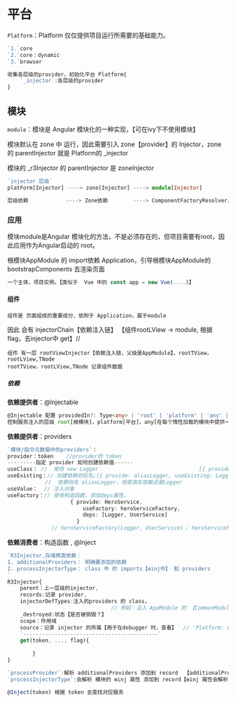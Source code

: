 # 平台

`Platform`：Platform 仅仅提供项目运行所需要的基础能力。

```typescript
`1.`core
`2.`core：dynamic
`3.`browser

收集各层级的provider，初始化平台 Platform{
    `_injector`:各层级的provider
}
```

## 模块

`module`：模块是 Angular 模块化的一种实现，【可在ivy下不使用模块】

模块默认在 zone 中 运行，因此需要引入 zone【provider】的 Injector，zone 的 parentInjector 就是 Platform的 _injector

模块的 _r3Injector 的 parentInjector  是  zoneInjector

```typescript
`injector 层级`
platForm[Injector] ----> zone[Injector] ----> module[Injector]

层级依赖            ----> Zone依赖        ----> ComponentFactoryResolver，NgModuleRef
```

### 应用

模块module是Angular 模块化的方法，不是必须存在的，但项目需要有root，因此应用作为Angular启动的 root。 

根模块AppModule 的 import依赖  Application，引导根模块AppModule的 bootstrapComponents 去渲染页面 

```typescript
一个主体，项目实例。【类似于  Vue 中的 const app = new Vue(....)】
```

#### 组件

`组件是 页面组成的重要成分，依附于 Application，属于module`

因此 会有 injectorChain【依赖注入链】 【组件rootLView -> module, 根据flag，去injector中 get】// 

```
组件 有一层 rootViewInjector【依赖注入链，父级是AppModule】，rootTView，rootLView,TNode
rootTView，rootLView,TNode 记录组件数据
```



##### 依赖

**依赖提供者**：@Injectable  

```typescript
@Injectable 配置 providedIn?: Type<any> | 'root' | 'platform' | 'any' | null
控制服务注入的层级 root[根模块]，platform[平台]，any[在每个惰性加载的模块中提供一个唯一的实例，而所有急性加载的模块共享一个实例]
```

**依赖提供者**：providers

```typescript
`模块/指令元数据中的providers`：
provider：token    //provider的 token
---------指定 provider 如何创建依赖值------
useClass： //  使用 new Logger                                [{ provide: Logger, useClass: Logger }]
useExisting：// 创建依赖的别名;[{ provide: aliasLogger, useExisting: Logger }]，
            //  依赖别名 aliasLogger，但是真实依赖还是Logger
useValue：  // 注入对象
useFactory：// 使用构造函数，添加deps属性，
					{ provide: HeroService,
                        useFactory: heroServiceFactory,
                        deps: [Logger, UserService]
                      }
              // heroServiceFactory(Logger, UserService)； heroServiceFactory 依赖deps，构造时注入deps


```

**依赖消费者**：构造函数 , @Inject

```typescript
`R3Injector,存储两类依赖：
1. additionalProviders： 明确要添加的依赖
2. processInjectorType： class 中 的 imports【ɵinj中】 和 providers
`
R3Injector{
	parent：上一层级的injector,
	records:记录 provider,
    injectorDefTypes:注入的providers 的 class，  
                                 // 例如：注入 AppModule 的 【CommonModule，ApplicationModule，BrowserModule】
	_destroyed:状态【是否被销毁？】
	scope：作用域
	source：记录 injector 的所属【用于在debugger 时，查看】  // 'Platform: core','AppModule',
    `-------------------------------------------`
    get(token, ..., flag){
        
        }
}

`processProvider`:解析 additionalProviders 添加到 record  【additionalProviders是要注入的依赖】
`processInjectorType`:会解析 模块的 ɵinj 属性 添加到 record【ɵinj 属性会解析 module.imports】

@Inject(token) 根据 token 去查找对应服务
```

